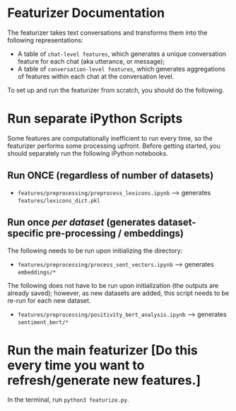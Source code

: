 # Featurizer Documentation

The featurizer takes text conversations and transforms them into the following representations:

- A table of `chat-level features`, which generates a unique conversation feature for each chat (aka utterance, or message);
- A table of `conversation-level features`, which generates aggregations of features within each chat at the conversation level.

To set up and run the featurizer from scratch, you should do the following.

# Run separate iPython Scripts
Some features are computationally inefficient to run every time, so the featurizer performs some processing upfront. Before getting started, you should separately run the following iPython notebooks.

## Run ONCE (regardless of number of datasets)
- `features/preprocessing/preprocess_lexicons.ipynb` --> generates `features/lexicons_dict.pkl`

## Run once _per dataset_ (generates dataset-specific pre-processing / embeddings)
The following needs to be run upon initializing the directory:
- `features/preprocessing/process_sent_vectors.ipynb` --> generates `embeddings/*`

The following does not have to be run upon initialization (the outputs are already saved); however, as new datasets are added, this script needs to be re-run for each new dataset.
- `features/preprocessing/positivity_bert_analysis.ipynb` --> generates `sentiment_bert/*`

# Run the main featurizer [Do this every time you want to refresh/generate new features.]

In the terminal, run `python3 featurize.py`.
